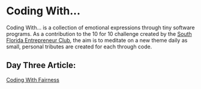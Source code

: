 # Coding With...
Coding With... is a collection of emotional expressions through tiny software programs. As a contribution to the 10 for 10 challenge created by the [South Florida Entrepreneur Club](https://www.sfle.club/), the aim is to meditate on a new theme daily as small, personal tributes are created for each through code. 

## Day Three Article: 
[Coding With Fairness](https://gist.github.com/michellebakels/e042797497e0d26e0e454b8c3aad782c)
